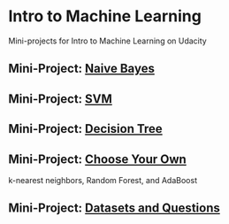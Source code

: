 # Intro to Machine Learning
Mini-projects for Intro to Machine Learning on Udacity

## Mini-Project: [Naive Bayes](https://github.com/akueisara/intro-to-machine-learning/tree/master/naive_bayes)

## Mini-Project: [SVM](https://github.com/akueisara/intro-to-machine-learning/tree/master/svm)

## Mini-Project: [Decision Tree](https://github.com/akueisara/intro-to-machine-learning/tree/master/decision_tree)

## Mini-Project: [Choose Your Own](https://github.com/akueisara/intro-to-machine-learning/tree/master/choose_your_own)
k-nearest neighbors, Random Forest, and AdaBoost

## Mini-Project: [Datasets and Questions](https://github.com/akueisara/intro-to-machine-learning/tree/master/datasets_questionss)
